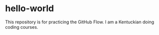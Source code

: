# hello-world
This repository is for practicing the GitHub Flow.
I am a Kentuckian doing coding courses.
